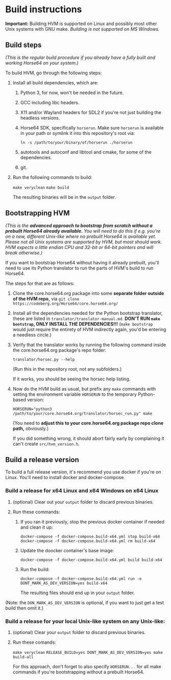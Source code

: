 
Build instructions
==================

**Important:** Building HVM is supported on Linux and possibly
most other Unix systems with GNU make. *Building is not
supported on MS Windows.*


Build steps
-----------

*(This is the regular build procedure if you already have
a fully built and working Horse64 on your system.)*

To build HVM, go through the following steps:

1. Install all build dependencies, which are:

   1. Python 3, for now, won't be needed in the future.
   2. GCC including libc headers.
   3. X11 and/or Wayland headers for SDL2 if you're not
      just building the headless versions.
   4. Horse64 SDK, specifically `horserun`. Make sure
      `horserun` is available in your path or symlink
      it into this repository's root via:

      `ln -s /path/to/your/binary/of/horserun ./horserun`
   5. autotools and autoconf and libtool and cmake, for
      some of the dependencies.
   6. git.

2. Run the following commands to build:

   `make veryclean`
   `make build`

   The resulting binaries will be in the `output` folder.


Bootstrapping HVM
-----------------

*(This is the **advanced approach to bootstrap from
scratch without a prebuilt Horse64 already available.**
You will need to do this if e.g. you're on a new,
different Unix-like where no prebuilt Horse64 is available
yet. Please not all Unix systems are supported by HVM,
but most should work. HVM expects a little endian CPU
and 32-bit or 64-bit pointers and will break otherwise.)*

If you want to bootstrap Horse64 without having it
already prebuilt, you'll need to use its Python translator
to run the parts of HVM's build to run Horse64.

The steps for that are as follows:

1. Clone the core.horse64.org package into some **separate
   folder outside of the HVM repo,**
   via `git clone https://codeberg.org/Horse64/core.horse64.org/`

2. Install all the dependencies needed for the Python
   bootstrap translator, these are listed in
   `translator/translator-manual.md`. **DON'T RUN
   `make bootstrap`, ONLY INSTALL THE DEPENDENCIES!!!**
   (`make bootstrap` would just require the entirety of HVM
   indirectly again, you'd be entering a needless circle.)

3. Verify that the translator works by running the following
   command inside the core.horse64.org package's repo folder:

   `translator/horsec.py --help`

   (Run this in the repository root, not any subfolders.)

   If it works, you should be seeing the horsec help listing.

4. Now do the HVM build as usual, but prefix any `make`
   commands with setting the environment variable `HORSERUN`
   to the temporary Python-based version:

   `HORSERUN="python3 /path/to/your/core.horse64.org/translator/horsec_run.py" make`

   (You need to **adjust this to your core.horse64.org package
   repo clone path,** obviously.)

   If you did something wrong, it should abort fairly early
   by complaining it can't create `src/hvm_version.h`.


Build a release version
-----------------------

To build a full release version, it's recommend you use docker
if you're on Linux. You'll need to install docker and
docker-compose.

### Build a release for x64 Linux and x64 Windows on x64 Linux

1. (optional) Clear out your `output` folder to discard
   previous binaries.

2. Run these commands:

   1. If you ran it previously, stop the previous docker
      container if needed and clean it up:

      `docker-compose -f docker-compose.build-x64.yml stop build-x64`
      `docker-compose -f docker-compose.build-x64.yml rm build-x64`

   2. Update the doocker container's base image:

      `docker-compose -f docker-compose.build-x64.yml build build-x64`

   3. Run the build:

      `docker-compose -f docker-compose.build-x64.yml run -e DONT_MARK_AS_DEV_VERSION=yes build-x64`

      The resulting files should end up in your `output` folder.

(Note: the `DON_MARK_AS_DEV_VERSION` is optional, if you want
to just get a test build then omit it.)

### Build a release for your local Unix-like system on any Unix-like:

1. (optional) Clear your `output` folder to discard previous
   binaries.

3. Run these comands:

   `make veryclean`
   `RELEASE_BUILD=yes DONT_MARK_AS_DEV_VERSION=yes make build-all`

   For this approach, don't forget to also specify `HORSERUN...`
   for all make commands if you're bootstrapping without a prebuilt
   Horse64.

